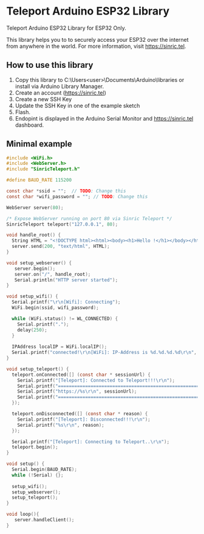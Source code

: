 # Teleport Arduino ESP32 Library

Teleport Arduino ESP32 Library for ESP32 Only.

This library helps you to to securely access your ESP32 over the internet from anywhere in the world. For more information, visit https://sinric.tel.

## How to use this library

1. Copy this library to C:\Users\<user>\Documents\Arduino\libraries or install via Arduino Library Manager.
2. Create an account (https://sinric.tel)
3. Create a new SSH Key
4. Update the SSH Key in one of the example sketch
5. Flash. 
6. Endopint is displayed in the Arduino Serial Monitor and https://sinric.tel dashboard.

## Minimal example
```c
#include <WiFi.h>
#include <WebServer.h>
#include "SinricTeleport.h"

#define BAUD_RATE 115200

const char *ssid = "";  // TODO: Change this
const char *wifi_password = ""; // TODO: Change this

WebServer server(80);

/* Expose WebServer running on port 80 via Sinric Teleport */
SinricTeleport teleport("127.0.0.1", 80);

void handle_root() {
  String HTML = "<!DOCTYPE html><html><body><h1>Hello !</h1></body></html>";
  server.send(200, "text/html", HTML);
}

void setup_webserver() {
   server.begin();   
   server.on("/", handle_root);
   Serial.println("HTTP server started");
}

void setup_wifi() {
  Serial.printf("\r\n[Wifi]: Connecting");
  WiFi.begin(ssid, wifi_password);

  while (WiFi.status() != WL_CONNECTED) {
    Serial.printf(".");
    delay(250);
  }
  
  IPAddress localIP = WiFi.localIP();
  Serial.printf("connected!\r\n[WiFi]: IP-Address is %d.%d.%d.%d\r\n", localIP[0], localIP[1], localIP[2], localIP[3]);
}

void setup_teleport() { 
  teleport.onConnected([] (const char * sessionUrl) {
    Serial.printf("[Teleport]: Connected to Teleport!!!\r\n");
    Serial.printf("========================================================\r\n");
    Serial.printf("https://%s\r\n", sessionUrl);
    Serial.printf("========================================================\r\n");
  });

  teleport.onDisconnected([] (const char * reason) {
    Serial.printf("[Teleport]: Disconnected!!!\r\n");
    Serial.printf("%s\r\n", reason);
  });

  Serial.printf("[Teleport]: Connecting to Teleport..\r\n");
  teleport.begin();   
} 

void setup() {
  Serial.begin(BAUD_RATE);
  while (!Serial) {};
 
  setup_wifi();
  setup_webserver();
  setup_teleport();
}

void loop(){
   server.handleClient();
}

```